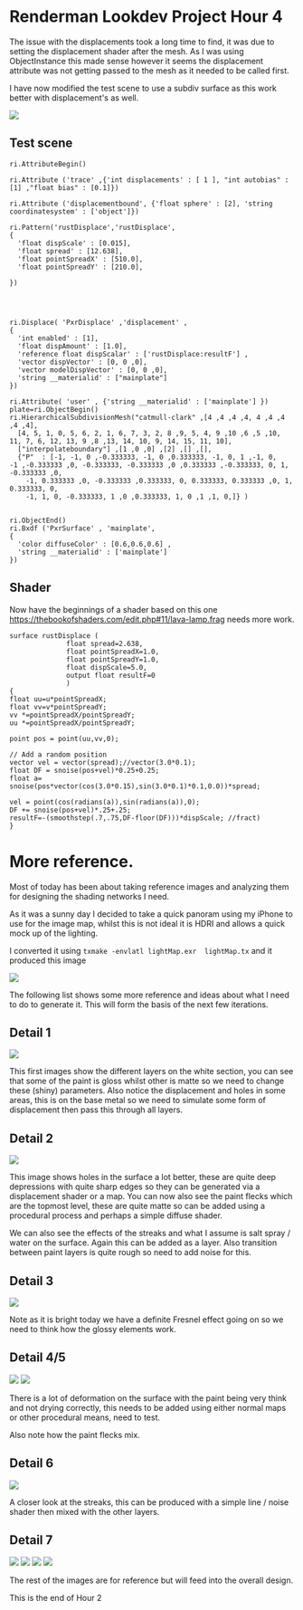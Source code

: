 # Renderman Lookdev Project Hour 4

The issue with the displacements took a long time to find, it was due to setting the displacement shader after the mesh. As I was using ObjectInstance this made sense however it seems the displacement attribute was not getting passed to the mesh as it needed to be called first. 

I have now modified the test scene to use a subdiv surface as this work better with displacement's as well.

![](writeupImages/shaderTest.png)


## Test scene

```
ri.AttributeBegin()

ri.Attribute ('trace' ,{'int displacements' : [ 1 ], "int autobias" : [1] ,"float bias" : [0.1]})

ri.Attribute ('displacementbound', {'float sphere' : [2], 'string coordinatesystem' : ['object']})

ri.Pattern('rustDisplace','rustDisplace', 
{ 
  'float dispScale' : [0.015],
  'float spread' : [12.638],
  'float pointSpreadX' : [510.0],
  'float pointSpreadY' : [210.0],
    
})




ri.Displace( 'PxrDisplace' ,'displacement' ,
{
  'int enabled' : [1],
  'float dispAmount' : [1.0],
  'reference float dispScalar' : ['rustDisplace:resultF'] ,
  'vector dispVector' : [0, 0 ,0],
  'vector modelDispVector' : [0, 0 ,0],
  'string __materialid' : ["mainplate"]
})

ri.Attribute( 'user' , {'string __materialid' : ['mainplate'] })
plate=ri.ObjectBegin()
ri.HierarchicalSubdivisionMesh("catmull-clark" ,[4 ,4 ,4 ,4, 4 ,4 ,4 ,4 ,4], 
  [4, 5, 1, 0, 5, 6, 2, 1, 6, 7, 3, 2, 8 ,9, 5, 4, 9 ,10 ,6 ,5 ,10, 11, 7, 6, 12, 13, 9 ,8 ,13, 14, 10, 9, 14, 15, 11, 10], 
  ["interpolateboundary"] ,[1 ,0 ,0] ,[2] ,[] ,[], 
  {"P"  : [-1, -1, 0 ,-0.333333, -1, 0 ,0.333333, -1, 0, 1 ,-1, 0,      -1 ,-0.333333 ,0, -0.333333, -0.333333 ,0 ,0.333333 ,-0.333333, 0, 1, -0.333333 ,0,
    -1, 0.333333 ,0, -0.333333 ,0.333333, 0, 0.333333, 0.333333 ,0, 1, 0.333333, 0,
    -1, 1, 0, -0.333333, 1 ,0 ,0.333333, 1, 0 ,1 ,1, 0,]} )


ri.ObjectEnd()
ri.Bxdf ('PxrSurface' , 'mainplate', 
{
  'color diffuseColor' : [0.6,0.6,0.6] ,
  'string __materialid' : ['mainplate']  
})
```

## Shader

Now have the beginnings of a shader based on this one https://thebookofshaders.com/edit.php#11/lava-lamp.frag needs more work.
```
surface rustDisplace (
              float spread=2.638,
              float pointSpreadX=1.0,
              float pointSpreadY=1.0,
              float dispScale=5.0,
              output float resultF=0
              )
{
float uu=u*pointSpreadX;
float vv=v*pointSpreadY;
vv *=pointSpreadX/pointSpreadY;
uu *=pointSpreadX/pointSpreadY;

point pos = point(uu,vv,0);

// Add a random position
vector vel = vector(spread);//vector(3.0*0.1);
float DF = snoise(pos+vel)*0.25+0.25;
float a= snoise(pos*vector(cos(3.0*0.15),sin(3.0*0.1)*0.1,0.0))*spread;

vel = point(cos(radians(a)),sin(radians(a)),0);
DF += snoise(pos+vel)*.25+.25;
resultF=-(smoothstep(.7,.75,DF-floor(DF)))*dispScale; //fract)
}
```



# More reference.

Most of today has been about taking reference images and analyzing them for designing the shading networks I need.

As it was a sunny day I decided to take a quick panoram using my iPhone to use for the image map, whilst this is not ideal it is HDRI and allows a quick mock up of the lighting. 

I converted it using ```txmake -envlatl lightMap.exr  lightMap.tx``` and it produced this image

![](writeupImages/lightMap.jpg)

The following list shows some more reference and ideas about what I need to do to generate it. This will form the basis of the next few iterations.

## Detail 1
![](writeupImages/Detail1.png)

This first images show the different layers on the white section, you can see that some of the paint is gloss whilst other is matte so we need to change these (shiny) parameters. Also notice the displacement and holes in some areas, this is on the base metal so we need to simulate some form of displacement then pass this through all layers.

## Detail 2

![](writeupImages/Detail2.png)

This image shows holes in the surface a lot better, these are quite deep depressions with quite sharp edges so they can be generated via a displacement shader or a map. You can now also see the paint flecks which are the topmost level, these are quite matte so can be added using a procedural process and perhaps a simple diffuse shader.

We can also see the effects of the streaks and what I assume is salt spray / water on the surface. Again this can be added as a layer. Also transition between paint layers is quite rough so need to add noise for this.


## Detail 3

![](writeupImages/Detail3.png)

Note as it is bright today we have a definite Fresnel effect going on so we need to think how the glossy elements work. 

## Detail 4/5

![](writeupImages/Detail4.png)
![](writeupImages/Detail5.png)

There is a lot of deformation on the surface with the paint being very think and not drying correctly, this needs to be added using either normal maps or other procedural means, need to test.

Also note how the paint flecks mix.

## Detail 6

![](writeupImages/Detail6.png)

A closer look at the streaks, this can be produced with a simple line / noise shader then mixed with the other layers.

## Detail 7
![](writeupImages/Detail7.png)
![](writeupImages/Detail8.png)
![](writeupImages/Detail9.png)
![](writeupImages/Detail10.png)

The rest of the images are for reference but will feed into the overall design.

This is the end of Hour 2
